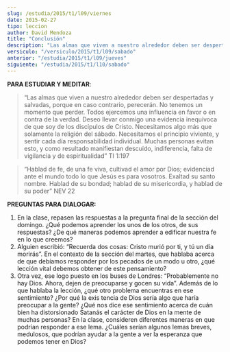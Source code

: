 ```yaml
---
slug: /estudia/2015/t1/l09/viernes
date: 2015-02-27
tipo: leccion
author: David Mendoza
title: "Conclusión"
description: "Las almas que viven a nuestro alrededor deben ser despertadas y salvadas, porque en caso contrario, perecerán. No tenemos un momento que perder. Todos ejercemos una influencia en favor o en contra de la verdad. Deseo llevar conmigo una evidencia inequívoca de que soy de los discípulos de Cristo."
versiculo: "/versiculo/2015/t1/l09/sabado"
anterior: "/estudia/2015/t1/l09/jueves"
siguiente: "/estudia/2015/t1/l10/sabado"
---
```


**PARA ESTUDIAR Y MEDITAR**:

> “Las almas que viven a nuestro alrededor deben ser despertadas y salvadas, porque en caso contrario, perecerán. No tenemos un momento que perder. Todos ejercemos una influencia en favor o en contra de la verdad. Deseo llevar conmigo una evidencia inequívoca de que soy de los discípulos de Cristo. Necesitamos algo más que solamente la religión del sábado. Necesitamos el principio viviente, y sentir cada día responsabilidad individual. Muchas personas evitan esto, y como resultado manifiestan descuido, indiferencia, falta de vigilancia y de espiritualidad” TI 1:197

> “Hablad de fe, de una fe viva, cultivad el amor por Dios; evidenciad ante el mundo todo lo que Jesús es para vosotros. Exaltad su santo nombre. Hablad de su bondad; hablad de su misericordia, y hablad de su poder” NEV 22

**PREGUNTAS PARA DIALOGAR:**

1.  En la clase, repasen las respuestas a la pregunta final de la sección del domingo. ¿Qué podemos aprender los unos de los otros, de sus respuestas? ¿De qué maneras podemos aprender a edificar nuestra fe en lo que creemos?
2.  Alguien escribió: “Recuerda dos cosas: Cristo murió por ti, y tú un día morirás”. En el contexto de la sección del martes, que hablaba acerca de que debíamos responder por los pecados de un modo u otro, ¿qué lección vital debemos obtener de este pensamiento?
3.  Otra vez, ese logo puesto en los buses de Londres: “Probablemente no hay Dios. Ahora, dejen de preocuparse y gocen su vida”. Además de lo que hablaba la lección, ¿qué otro problema encuentras en ese sentimiento? ¿Por qué la exis tencia de Dios sería algo que haría preocupar a la gente? ¿Qué nos dice ese sentimiento acerca de cuán bien ha distorsionado Satanás el carácter de Dios en la mente de muchas personas? En la clase, consideren diferentes maneras en que podrían responder a ese lema. ¿Cuáles serían algunos lemas breves, medulosos, que podrían ayudar a la gente a ver la esperanza que podemos tener en Dios?

